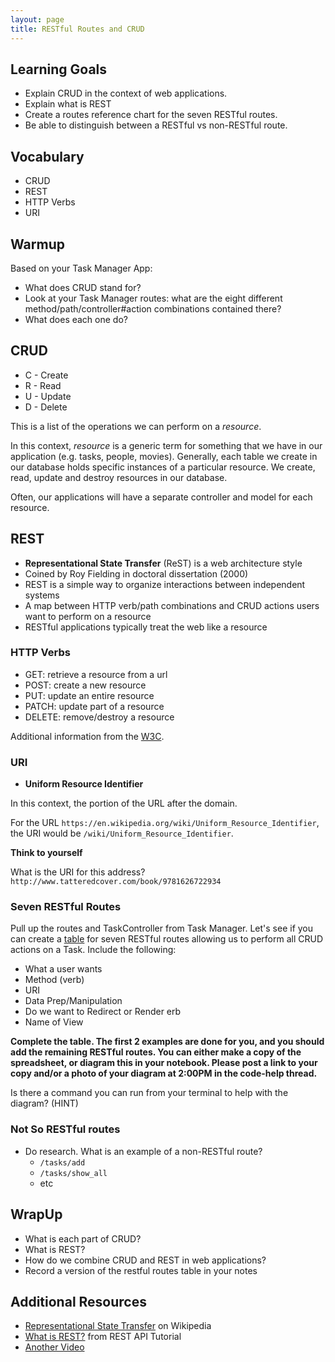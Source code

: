```yaml
---
layout: page
title: RESTful Routes and CRUD
---
```


## Learning Goals

* Explain CRUD in the context of web applications.
* Explain what is REST
* Create a routes reference chart for the seven RESTful routes.
* Be able to distinguish between a RESTful vs non-RESTful route.

## Vocabulary
* CRUD
* REST
* HTTP Verbs
* URI

## Warmup

Based on your Task Manager App:

* What does CRUD stand for?
* Look at your Task Manager routes: what are the eight different method/path/controller#action combinations contained there?
* What does each one do?

## CRUD

* C - Create
* R - Read
* U - Update
* D - Delete

This is a list of the operations we can perform on a _resource_.

In this context, _resource_ is a generic term for something that we have in our application (e.g. tasks, people, movies). Generally, each table we create in our database holds specific instances of a particular resource. We create, read, update and destroy resources in our database.

Often, our applications will have a separate controller and model for each resource.

## REST

* **Representational State Transfer** (ReST) is a web architecture style
* Coined by Roy Fielding in doctoral dissertation (2000)
* REST is a simple way to organize interactions between independent systems
* A map between HTTP verb/path combinations and CRUD actions users want to perform on a resource
* RESTful applications typically treat the web like a resource

### HTTP Verbs

* GET: retrieve a resource from a url
* POST: create a new resource
* PUT: update an entire resource
* PATCH: update part of a resource
* DELETE: remove/destroy a resource

Additional information from the [W3C](https://www.w3.org/Protocols/rfc2616/rfc2616-sec9.html).

### URI

* **Uniform Resource Identifier**

In this context, the portion of the URL after the domain.

For the URL `https://en.wikipedia.org/wiki/Uniform_Resource_Identifier`, the URI would be `/wiki/Uniform_Resource_Identifier`.

**Think to yourself**

What is the URI for this address? `http://www.tatteredcover.com/book/9781626722934`

### Seven RESTful Routes

Pull up the routes and TaskController from Task Manager. Let's see if you can create a [table](https://docs.google.com/spreadsheets/d/1AGjUE49UJajPEQHvh3plKjaem5RAGvuv5SNjZzvjD9U/edit?usp=sharing) for seven RESTful routes allowing us to perform all CRUD actions on a Task. Include the following:

* What a user wants
* Method (verb)
* URI
* Data Prep/Manipulation
* Do we want to Redirect or Render erb
* Name of View

**Complete the table. The first 2 examples are done for you, and you should add the remaining RESTful routes. You can either make a copy of the spreadsheet, or diagram this in your notebook. Please post a link to your copy and/or a photo of your diagram at 2:00PM in the code-help thread.**

Is there a command you can run from your terminal to help with the diagram? (HINT)


### Not So RESTful routes

* Do research. What is an example of a non-RESTful route?
  * `/tasks/add`
  * `/tasks/show_all`
  * etc


## WrapUp
* What is each part of CRUD?
* What is REST?
* How do we combine CRUD and REST in web applications?
* Record a version of the restful routes table in your notes

## Additional Resources

* [Representational State Transfer](https://en.wikipedia.org/wiki/Representational_state_transfer) on Wikipedia
* [What is REST?](http://www.restapitutorial.com/lessons/whatisrest.html) from REST API Tutorial
* [Another Video](https://www.youtube.com/watch?v=2zz_XvKTVxI)
